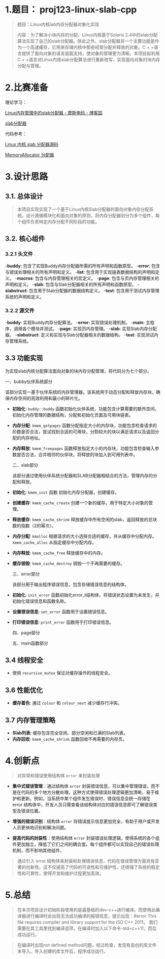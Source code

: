 # 1.题目： proj123-linux-slab-cpp

> 题目：Linux内核lab内存分配器对象化实现  
> 
> 内容：为了解决小块内存的分配，Linux内核基于Solaris 2.4中的slab分配算法实现了自己的slab分配器。除此之外，slab分配器另一个主要功能是作为一个高速缓存，它用来存储内核中那些经常分配并释放的对象。C + +语言提供了面向对象的语言层面支持，使对象的管理更为清晰。本项目拟利用C + +语言对Linux内核slab分配算法进行重新改写，实现面向对象的块内存分配与管理。

# 2.比赛准备

理论学习：

[Linux内存管理中的slab分配器 - 摩斯电码 - 博客园](https://www.cnblogs.com/pengdonglin137/p/3878552.html)

[slab分配器](https://github.com/sonntex/slab-allocator)

代码参考：

[Linux 内核 slab 分配器源码](https://zhuanlan.zhihu.com/p/358891862)

[MemoryAllocator 分配器](https://github.com/cpt95/MemoryAllocator/blob/master/OS2%20Allocator%20Project/)

# 3.设计思路

## 3.1. 总体设计

> 本项目实现实现了一个基于Linux内核Slab分配器的面向对象内存分配系统。设计遵循模块化和面向对象的原则，将内存分配器划分为多个组件，每个组件负责特定内存分配不同阶段的功能。

## 3.2. 核心组件

 ### 3.2.1 头文件

  -**buddy**: 包含了实现Buddy内存分配器所需的所有声明和函数原型。
  -**error**: 包含与错误处理相关的所有声明和定义。
  -**list**: 包含用于实现链表数据结构的声明和定义。
  -**macros**: 包含与内存管理相关的宏定义。
  -**page**: 包含与页内存管理相关的声明和定义。
  -**slab**: 包含与Slab分配器相关的所有声明和函数原型。
  -**slabstruct**: 包含用于Slab分配器的数据结构定义。
  -**test**: 包含用于测试内存管理系统的声明和定义。

 ### 3.2.2 源文件

  -**buddy**: 实现Buddy内存分配算法。
  -**error**: 实现错误处理机制。
  -**main**: 主程序，调用各个模块并测试。
  -**page**: 实现页内存管理。
  -**slab**: 实现Slab内存分配器。
  -**slabstruct**: 定义和实现与Slab分配器相关的数据结构。
  -**test**: 实现测试内存管理系统。

## 3.3 功能实现

  为实现slab内核分配算法面向对象的块内存分配管理，将代码分为七个部分。

  一、bubby伙伴系统部分

  该部分实现一基于伙伴系统的内存管理器。该系统用于动态分配和释放内存块，确保内存空间的高效利用和最小的碎片化。
  
- **初始化**: `buddy::buddy` 函数初始化伙伴系统，功能包含计算需要的额外空间，初始化内存管理的数据结构，分配和初始化页面及可用块链表。
- **内存分配**: `kmem_getpages` 函数分配指定大小的内存块，功能包含检查请求的阶数是否合法，尝试找到合适的可用块，分割较大的块以满足请求以及返回分配的内存地址。
- **内存释放**: `kmem_freepages` 函数释放指定大小的内存块，功能包含检查输入参数是否合法，合并相邻的伙伴块，将释放的块加入到可用列表中。

  二、slab部分

  该部分通过使用伙伴系统分配器和SLAB分配器相结合的方法，管理内存的分配和释放。

- **初始化**: `kmem_init` 函数 初始化内存分配器，创建缓存。
- **创建缓存**: `kmem_cache_create` 创建一个新的缓存，用于特定大小对象的管理。
- **释放缓存**: `kmem_cache_shrink` 释放缓存中所有空闲的slab，返回释放的总块数的指数（2的幂次）。
- **内存分配**: `kmalloc` 根据请求的大小选择合适的缓存，并从缓存中分配内存。
               `kmem_cache_alloc` 从指定缓存中分配内存。
- **内存释放**: `kmem_cache_free` 释放缓存中的内存。
- **缓存销毁**: `kmem_cache_destroy` 销毁一个不再需要的缓存。

  三、error部分

  该部分用于输出程序错误信息，包含存储错误信息的结构体。

- **初始化**: `init_error` 函数初始化error_t结构体，将错误状态设置为未发生，并初始化错误信息和函数名称。
- **设置错误信息**: `set_error` 函数用于设置错误信息。
- **打印错误信息**: `print_error` 函数用于打印错误信息。

  四、page部分
  

  五、main函数部分


## 3.4 线程安全

- 使用 `recursive_mutex` 保证对缓存操作的线程安全。


## 3.6 性能优化

- **缓存着色**: 通过 `colour` 和 `colour_next` 减少缓存行冲突。

## 3.7 内存管理策略

- **Slab列表**: 缓存包含完全空闲、部分空闲和已满的Slab列表。
- **内存回收**: `kmem_cache_shrink` 函数回收不再需要的内存页。

# 4.创新点

> 对异常和错误使用结构体 `error` 来封装处理

- **集中式错误管理**：通过结构体 `error` 封装错误信息，可以集中管理错误，而不是在代码的多个地方分散处理。这种方式使得错误处理逻辑更加清晰，易于维护和更新。例如，当系统中某个组件发生错误时，错误信息会统一存储在 error 结构体中，开发人员只需查看该结构体对应的错误信息即可了解错误类型及错误位置。

- **增强的错误识别**：结构体 `error` 将错误提示信息更加完全，有助于用户或开发人员更快地识别和解决问题。

- **提高代码的封装性**：使用结构体 `error` 封装错误处理逻辑，使得系统的各个组件更加独立，降低了它们之间的耦合度。每个组件都可以实现自己的错误处理机制，而不影响其他组件。

>  通过引入 error 结构体来封装和处理错误信息，代码在错误管理方面具有显著的创新性。这不仅提高了代码的可读性和可维护性，还增强了系统的稳定性和可靠性，使得开发和维护过程更加高效。

# 5.总结

> 在本次项目设计初始阶段使用的是最基础的dev-c++进行编译。而使用此编译器进行编译时会出现无法成功编译的报错信息，提示出现：#error This file requires compiler and library support for the ISO C++ 2011。
> 我们需要在其工具里找到编译选项，在编译时加入以下命令-std=c++11，而后成功运行。

>在编译时出现not defined method问题，经过检查，发现有自创的库文件未导入。导入创建的库文件后，程序成功运行。
